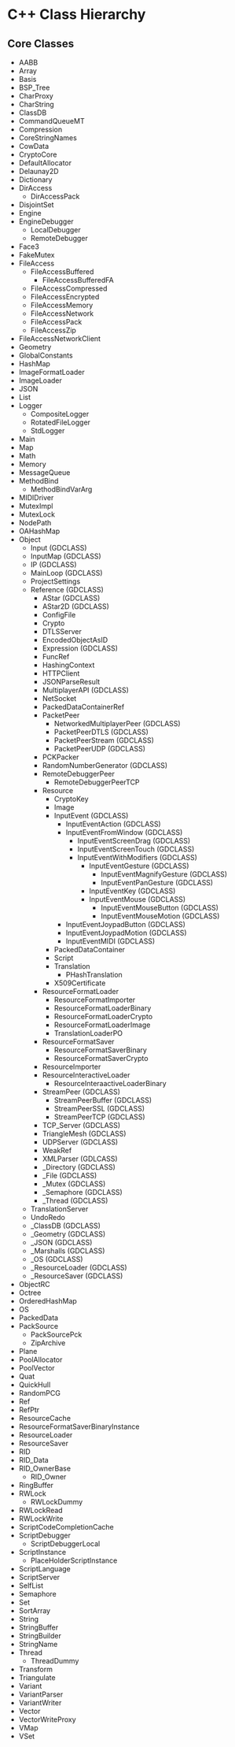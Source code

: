 # C++ Class Hierarchy

## Core Classes

- AABB
- Array
- Basis
- BSP_Tree
- CharProxy
- CharString
- ClassDB
- CommandQueueMT
- Compression
- CoreStringNames
- CowData
- CryptoCore
- DefaultAllocator
- Delaunay2D
- Dictionary
- DirAccess
	- DirAccessPack
- DisjointSet
- Engine
- EngineDebugger
	- LocalDebugger
	- RemoteDebugger
- Face3
- FakeMutex
- FileAccess
	- FileAccessBuffered
		- FileAccessBufferedFA
	- FileAccessCompressed
	- FileAccessEncrypted
	- FileAccessMemory
	- FileAccessNetwork
	- FileAccessPack
	- FileAccessZip
- FileAccessNetworkClient
- Geometry
- GlobalConstants
- HashMap
- ImageFormatLoader
- ImageLoader
- JSON
- List
- Logger
	- CompositeLogger
	- RotatedFileLogger
	- StdLogger
- Main
- Map
- Math
- Memory
- MessageQueue
- MethodBind
	- MethodBindVarArg
- MIDIDriver
- MutexImpl
- MutexLock
- NodePath
- OAHashMap
- Object
	- Input (GDCLASS)
	- InputMap (GDCLASS)
	- IP (GDCLASS)
	- MainLoop (GDCLASS)
	- ProjectSettings
	- Reference (GDCLASS)
    	- AStar (GDCLASS)
    	- AStar2D (GDCLASS)
		- ConfigFile
		- Crypto
		- DTLSServer
		- EncodedObjectAsID
		- Expression (GDCLASS)
		- FuncRef
		- HashingContext
		- HTTPClient
		- JSONParseResult
		- MultiplayerAPI (GDCLASS)
		- NetSocket
		- PackedDataContainerRef
		- PacketPeer
			- NetworkedMultiplayerPeer (GDCLASS)
			- PacketPeerDTLS (GDCLASS)
			- PacketPeerStream (GDCLASS)
			- PacketPeerUDP (GDCLASS)
    	- PCKPacker
		- RandomNumberGenerator (GDCLASS)
		- RemoteDebuggerPeer
			- RemoteDebuggerPeerTCP
		- Resource
			- CryptoKey
			- Image
			- InputEvent (GDCLASS)
				- InputEventAction (GDCLASS)
				- InputEventFromWindow (GDCLASS)
					- InputEventScreenDrag (GDCLASS)
					- InputEventScreenTouch (GDCLASS)
					- InputEventWithModifiers (GDCLASS)
						- InputEventGesture (GDCLASS)
							- InputEventMagnifyGesture (GDCLASS)
							- InputEventPanGesture (GDCLASS)
						- InputEventKey (GDCLASS)
						- InputEventMouse (GDCLASS)
							- InputEventMouseButton (GDCLASS)
							- InputEventMouseMotion (GDCLASS)
				- InputEventJoypadButton (GDCLASS)
				- InputEventJoypadMotion (GDCLASS)
				- InputEventMIDI (GDCLASS)
			- PackedDataContainer
			- Script
			- Translation
				- PHashTranslation
			- X509Certificate
		- ResourceFormatLoader
    		- ResourceFormatImporter
    		- ResourceFormatLoaderBinary
			- ResourceFormatLoaderCrypto
			- ResourceFormatLoaderImage
			- TranslationLoaderPO
		- ResourceFormatSaver
    		- ResourceFormatSaverBinary
			- ResourceFormatSaverCrypto
    	- ResourceImporter
		- ResourceInteractiveLoader
    		- ResourceInteraactiveLoaderBinary
		- StreamPeer (GDCLASS)
    		- StreamPeerBuffer (GDCLASS)
    		- StreamPeerSSL (GDCLASS)
    		- StreamPeerTCP (GDCLASS)
  		- TCP_Server (GDCLASS)
		- TriangleMesh (GDCLASS)
  		- UDPServer (GDCLASS)
		- WeakRef
		- XMLParser (GDLCASS)
		- _Directory (GDCLASS)
		- _File (GDCLASS)
		- _Mutex (GDCLASS)
		- _Semaphore (GDCLASS)
		- _Thread (GDCLASS)
	- TranslationServer
	- UndoRedo
	- _ClassDB (GDCLASS)
	- _Geometry (GDCLASS)
	- _JSON (GDCLASS)
	- _Marshalls (GDCLASS)
	- _OS (GDCLASS)
	- _ResourceLoader (GDCLASS)
	- _ResourceSaver (GDCLASS)
- ObjectRC
- Octree
- OrderedHashMap
- OS
- PackedData
- PackSource
	- PackSourcePck
	- ZipArchive
- Plane
- PoolAllocator
- PoolVector
- Quat
- QuickHull
- RandomPCG
- Ref
- RefPtr
- ResourceCache
- ResourceFormatSaverBinaryInstance
- ResourceLoader
- ResourceSaver
- RID
- RID_Data
- RID_OwnerBase
	- RID_Owner
- RingBuffer
- RWLock
	- RWLockDummy
- RWLockRead
- RWLockWrite
- ScriptCodeCompletionCache
- ScriptDebugger
	- ScriptDebuggerLocal
- ScriptInstance
	- PlaceHolderScriptInstance
- ScriptLanguage
- ScriptServer
- SelfList
- Semaphore
- Set
- SortArray
- String
- StringBuffer
- StringBuilder
- StringName
- Thread
	- ThreadDummy
- Transform
- Triangulate
- Variant
- VariantParser
- VariantWriter
- Vector
- VectorWriteProxy
- VMap
- VSet
